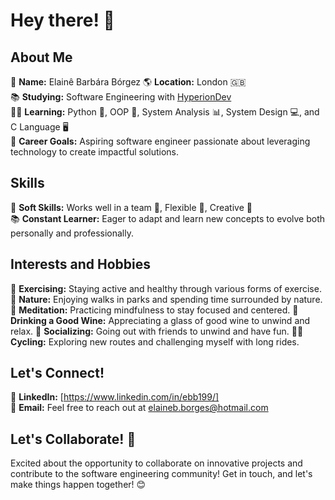 # Hey there! 👋

## About Me

🌟 **Name:** Elainê Barbára Bórgez
🌎 **Location:** London 🇬🇧  
📚 **Studying:** Software Engineering with [HyperionDev](https://www.hyperiondev.com/)  
👩‍💻 **Learning:** Python 🐍, OOP 🧠, System Analysis 📊, System Design 💻, and C Language 🖥️  
🚀 **Career Goals:** Aspiring software engineer passionate about leveraging technology to create impactful solutions.

## Skills

💼 **Soft Skills:** Works well in a team 👯, Flexible 🤸, Creative 🎨  
📚 **Constant Learner:** Eager to adapt and learn new concepts to evolve both personally and professionally.

## Interests and Hobbies

💪 **Exercising:** Staying active and healthy through various forms of exercise.
🌳 **Nature:** Enjoying walks in parks and spending time surrounded by nature.
🧘 **Meditation:** Practicing mindfulness to stay focused and centered.
🍷 **Drinking a Good Wine:** Appreciating a glass of good wine to unwind and relax.
👫 **Socializing:** Going out with friends to unwind and have fun.
🚴‍♀️ **Cycling:** Exploring new routes and challenging myself with long rides.

## Let's Connect!

🔗 **LinkedIn:** [https://www.linkedin.com/in/ebb199/]  
📧 **Email:** Feel free to reach out at elaineb.borges@hotmail.com

## Let's Collaborate! 🚀


Excited about the opportunity to collaborate on innovative projects and contribute to the software engineering community! Get in touch, and let's make things happen together! 😊
